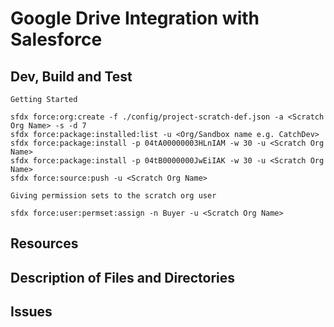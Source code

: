 # Google Drive Integration with Salesforce

## Dev, Build and Test

`Getting Started`
```
sfdx force:org:create -f ./config/project-scratch-def.json -a <Scratch Org Name> -s -d 7
sfdx force:package:installed:list -u <Org/Sandbox name e.g. CatchDev>
sfdx force:package:install -p 04tA00000003HLnIAM -w 30 -u <Scratch Org Name>
sfdx force:package:install -p 04tB0000000JwEiIAK -w 30 -u <Scratch Org Name>
sfdx force:source:push -u <Scratch Org Name>
```

`Giving permission sets to the scratch org user`
```
sfdx force:user:permset:assign -n Buyer -u <Scratch Org Name>
```

## Resources


## Description of Files and Directories


## Issues


